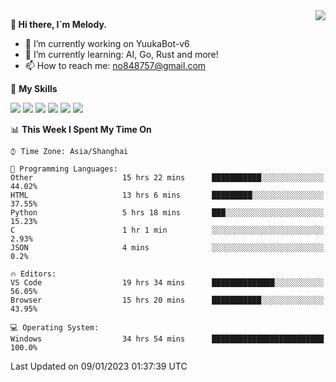 <a href="#">
  <img align="right" src="https://github-readme-stats.vercel.app/api?username=melodyyuuka&count_private=true&show_icons=true" />
</a>

**👋 Hi there, I`m Melody.**

- 🔭 I’m currently working on YuukaBot-v6
- 🌱 I’m currently learning: AI, Go, Rust and more!
- 📫 How to reach me: no848757@gmail.com

🌟 **My Skills** 

![](https://img.shields.io/badge/-Python-3e74a2?style=flat-square&logo=Python&logoColor=fff)
![](https://img.shields.io/badge/-Java-007396?style=flat-square&logo=OpenJDK&logoColor=fff)
![](https://img.shields.io/badge/-Node.js-339933?style=flat-square&logo=Node.js&logoColor=fff)
![](https://img.shields.io/badge/-Git-f05032?style=flat-square&logo=git&logoColor=fff)
![](https://img.shields.io/badge/-PostgreSQL-4169e1?style=flat-square&logo=PostgreSQL&logoColor=fff)
![](https://img.shields.io/badge/-VSCode-007acc?style=flat-square&logo=Visual-Studio-Code&logoColor=fff)


<!--START_SECTION:waka-->
📊 **This Week I Spent My Time On** 

```text
⌚︎ Time Zone: Asia/Shanghai

💬 Programming Languages: 
Other                    15 hrs 22 mins      ███████████░░░░░░░░░░░░░░   44.02% 
HTML                     13 hrs 6 mins       █████████░░░░░░░░░░░░░░░░   37.55% 
Python                   5 hrs 18 mins       ███░░░░░░░░░░░░░░░░░░░░░░   15.23% 
C                        1 hr 1 min          ░░░░░░░░░░░░░░░░░░░░░░░░░   2.93% 
JSON                     4 mins              ░░░░░░░░░░░░░░░░░░░░░░░░░   0.2%

🔥 Editors: 
VS Code                  19 hrs 34 mins      ██████████████░░░░░░░░░░░   56.05% 
Browser                  15 hrs 20 mins      ███████████░░░░░░░░░░░░░░   43.95%

💻 Operating System: 
Windows                  34 hrs 54 mins      █████████████████████████   100.0%

```


 Last Updated on 09/01/2023 01:37:39 UTC
<!--END_SECTION:waka-->
